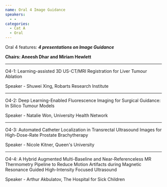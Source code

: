 ```yaml
---
name: Oral 4 Image Guidance
speakers:
  - -
categories:
  - Cat A
  - Oral
---
```


Oral 4 features: _**4 presentations on Image Guidance**_

**Chairs: Aneesh Dhar and Miriam Hewlett**

_____________________________________________________

O4-1: Learning-assisted 3D US-CT/MRI Registration for Liver Tumour Ablation

Speaker - Shuwei Xing, Robarts Research Institute

_____________________________________________________

O4-2: Deep Learning-Enabled Fluorescence Imaging for Surgical Guidance: In Silico Tumour Models

Speaker - Natalie Won, University Health Network

_____________________________________________________

O4-3: Automated Catheter Localization in Transrectal Ultrasound Images for High-Dose-Rate Prostate Brachytherapy

Speaker - Nicole Kitner, Queen's University

_____________________________________________________

O4-4: A Hybrid Augmented Multi-Baseline and Near-Referenceless MR Thermometry Pipeline to Reduce Motion Artifacts during Magnetic Resonance Guided High-Intensity Focused Ultrasound

Speaker - Arthur Akbulatov, The Hospital for Sick Children

